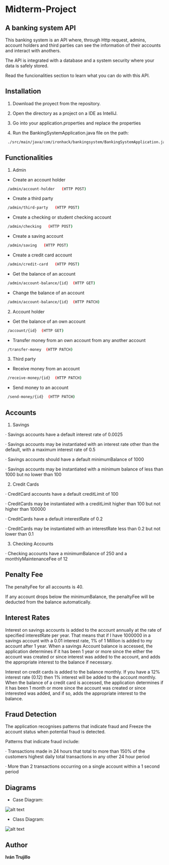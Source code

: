 # Midterm-Project

## A banking system API

This banking system is an API where, through Http request, admins, account holders and third parties can see the information of their accounts and interact with anothers.

The API is integrated with a database and a system security where your data is safely stored.

Read the funcionalities section to learn what you can do with this API.

## Installation

1. Download the proyect from the repository.

2. Open the directory as a project on a IDE as IntelliJ.

3. Go into your application.properties and replace the properties

4. Run the BankingSystemApplication.java file on the path:

```bash
 ./src/main/java/com/ironhack/bankingsystem/BankingSystemApplication.java
```

## Functionalities

1. Admin

- Create an account holder

```bash
 /admin/account-holder   (HTTP POST)
```
- Create a third party

```bash
 /admin/third-party   (HTTP POST)
```

- Create a checking or student checking account

```bash
 /admin/checking   (HTTP POST)
```

- Create a saving account

```bash
 /admin/saving   (HTTP POST)
```

- Create a credit card account

```bash
 /admin/credit-card   (HTTP POST)
```

- Get the balance of an account

```bash
 /admin/account-balance/{id}  (HTTP GET)
```

- Change the balance of an account

```bash
 /admin/account-balance/{id}  (HTTP PATCH)
```

2. Account holder

- Get the balance of an own account

```bash
 /account/{id}  (HTTP GET)
```

- Transfer money from an own account from any another account

```bash
 /transfer-money  (HTTP PATCH)
```

3. Third party

- Receive money from an account

```bash
 /receive-money/{id}  (HTTP PATCH)
```

- Send money to an account

```bash
 /send-money/{id}  (HTTP PATCH)
```

## Accounts

1. Savings

 · Savings accounts have a default interest rate of 0.0025
 
 · Savings accounts may be instantiated with an interest rate other than the default, with a maximum interest rate of 0.5
 
 · Savings accounts should have a default minimumBalance of 1000
 
 · Savings accounts may be instantiated with a minimum balance of less than 1000 but no lower than 100
 
2. Credit Cards

 · CreditCard accounts have a default creditLimit of 100
 
 · CreditCards may be instantiated with a creditLimit higher than 100 but not higher than 100000
 
 · CreditCards have a default interestRate of 0.2
 
 · CreditCards may be instantiated with an interestRate less than 0.2 but not lower than 0.1
 
3. Checking Accounts

 · Checking accounts have a minimumBalance of 250 and a monthlyMaintenanceFee of 12

## Penalty Fee

  The penaltyFee for all accounts is 40.
  
  If any account drops below the minimumBalance, the penaltyFee will be deducted from the balance automatically.
  
## Interest Rates

  Interest on savings accounts is added to the account annually at the rate of specified interestRate per year. That means that if I have 1000000 in a savings account with a 0.01 interest rate, 1% of 1 Million is added to my account after 1 year. When a savings Account balance is accessed, the application determines if it has been 1 year or more since the either the account was created or since interest was added to the account, and adds the appropriate interest to the balance if necessary.

  Interest on credit cards is added to the balance monthly. If you have a 12% interest rate (0.12) then 1% interest will be added to the account monthly. When the balance of a credit card is accessed, the application determines if it has been 1 month or more since the account was created or since interested was added, and if so, adds the appropriate interest to the balance.

## Fraud Detection

  The application recognises patterns that indicate fraud and Freeze the account status when potential fraud is detected.

  Patterns that indicate fraud include:

  · Transactions made in 24 hours that total to more than 150% of the customers highest daily total transactions in any other 24 hour period
  
  · More than 2 transactions occurring on a single account within a 1 second period

## Diagrams

- Case Diagram:

![alt text]()

- Class Diagram:

![alt text]()

## Author

**Iván Trujillo**
